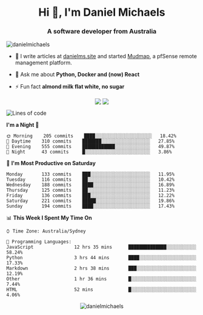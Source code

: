 <h1 align="center">Hi 👋, I'm Daniel Michaels</h1>
<h3 align="center">A software developer from Australia</h3>
<p align="left"> <img src="https://komarev.com/ghpvc/?username=danielmichaels" alt="danielmichaels" /> </p>

- 📝 I write articles at [danielms.site](https://danielms.site) and started [Mudmap](https://mudmap.io?ref=danielmichaels), a pfSense remote management platform.

- 💬 Ask me about **Python, Docker and (now) React**

- ⚡ Fun fact **almond milk flat white, no sugar**

<p align="center">
<a href="https://twitter.com/dansult" target="_blank"><img align="center" src="https://img.shields.io/badge/twitter-%231DA1F2.svg?&style=for-the-badge&logo=twitter&logoColor=white"></a>
<a href="https://linkedin.com/in/daniel-michaels" target="_blank"><img align="center" src="https://img.shields.io/badge/linkedin-%230077B5.svg?&style=for-the-badge&logo=linkedin&logoColor=white"></a>
</p>

<!--START_SECTION:waka-->
![Lines of code](https://img.shields.io/badge/From%20Hello%20World%20I%27ve%20Written-501823%20lines%20of%20code-blue)

**I'm a Night 🦉** 

```text
🌞 Morning    205 commits    ████░░░░░░░░░░░░░░░░░░░░░   18.42% 
🌆 Daytime    310 commits    ███████░░░░░░░░░░░░░░░░░░   27.85% 
🌃 Evening    555 commits    ████████████░░░░░░░░░░░░░   49.87% 
🌙 Night      43 commits     █░░░░░░░░░░░░░░░░░░░░░░░░   3.86%

```
📅 **I'm Most Productive on Saturday** 

```text
Monday       133 commits    ███░░░░░░░░░░░░░░░░░░░░░░   11.95% 
Tuesday      116 commits    ██░░░░░░░░░░░░░░░░░░░░░░░   10.42% 
Wednesday    188 commits    ████░░░░░░░░░░░░░░░░░░░░░   16.89% 
Thursday     125 commits    ██░░░░░░░░░░░░░░░░░░░░░░░   11.23% 
Friday       136 commits    ███░░░░░░░░░░░░░░░░░░░░░░   12.22% 
Saturday     221 commits    █████░░░░░░░░░░░░░░░░░░░░   19.86% 
Sunday       194 commits    ████░░░░░░░░░░░░░░░░░░░░░   17.43%

```


📊 **This Week I Spent My Time On** 

```text
⌚︎ Time Zone: Australia/Sydney

💬 Programming Languages: 
JavaScript               12 hrs 35 mins      ██████████████░░░░░░░░░░░   58.24% 
Python                   3 hrs 44 mins       ████░░░░░░░░░░░░░░░░░░░░░   17.33% 
Markdown                 2 hrs 38 mins       ███░░░░░░░░░░░░░░░░░░░░░░   12.19% 
Other                    1 hr 36 mins        █░░░░░░░░░░░░░░░░░░░░░░░░   7.44% 
HTML                     52 mins             █░░░░░░░░░░░░░░░░░░░░░░░░   4.06%

```


<!--END_SECTION:waka-->

<p align="center"> <img src="https://github-readme-stats.vercel.app/api?username=danielmichaels&show_icons=true" alt="danielmichaels" /> </p>

